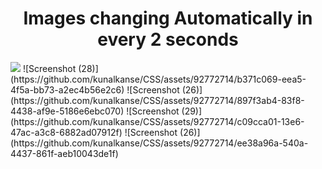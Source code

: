 
<h1 align="center"><strong>Images changing Automatically in every 2 seconds</strong></h1>

<img src="https://github.com/kunalkanse/CSS/assets/92772714/b371c069-eea5-4f5a-bb73-a2ec4b56e2c6"/>
![Screenshot (28)](https://github.com/kunalkanse/CSS/assets/92772714/b371c069-eea5-4f5a-bb73-a2ec4b56e2c6)
![Screenshot (26)](https://github.com/kunalkanse/CSS/assets/92772714/897f3ab4-83f8-4438-af9e-5186e6ebc070)
![Screenshot (29)](https://github.com/kunalkanse/CSS/assets/92772714/c09cca01-13e6-47ac-a3c8-6882ad07912f)
![Screenshot (26)](https://github.com/kunalkanse/CSS/assets/92772714/ee38a96a-540a-4437-861f-aeb10043de1f)
